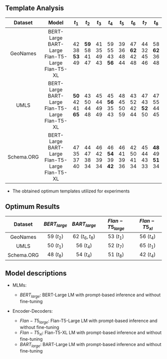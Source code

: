 
## Template Analysis 

|  Dataset   |                          Model                          |               $t_1$                |             $t_2$              |           $t_3$            |               $t_4$                |            $t_5$            |             $t_6$              |             $t_7$              |                $t_8$                |
|:----------:|:-------------------------------------------------------:|:----------------------------------:|:------------------------------:|:--------------------------:|:----------------------------------:|:---------------------------:|:------------------------------:|:------------------------------:|:-----------------------------------:|
|  GeoNames  | BERT-Large<br>BART-Large<br>Flan-T5-Large<br>Flan-T5-XL |   42 <br> 38 <br> **53** <br> 49   | **59** <br> 58 <br> 41 <br> 47 | 41 <br> 35 <br> 49 <br> 43 |   59<br> 55 <br> 43 <br> **56**    | 39 <br> 36 <br> 48 <br> 44  | 47 <br> **62** <br> 42 <br> 48 |   44 <br> 32 <br> 45 <br> 46   |   58 <br> **62** <br> 36 <br> 48    |
|    UMLS    | BERT-Large<br>BART-Large<br>Flan-T5-Large<br>Flan-T5-XL | **50** <br> 42 <br> 41 <br> **65** |   43 <br> 50 <br> 44 <br> 48   | 45 <br> 44 <br> 49 <br> 49 |   45 <br> **56** <br> 35 <br> 43   | 48 <br> 45 <br> 50 <br> 59  |   43 <br> 52 <br> 42 <br> 44   | 47 <br> 43 <br> **52** <br> 50 |     47 <br> 55 <br> 44 <br> 45      |
| Schema.ORG | BERT-Large<br>BART-Large<br>Flan-T5-Large<br>Flan-T5-XL |     47 <br> 35 <br> 37 <br> 40     |   44 <br> 47 <br> 38 <br> 34   | 46 <br> 42 <br> 39 <br> 34 | 46 <br> **54** <br> 39 <br> **42** | 46  <br> 41 <br> 39 <br> 36 |   42 <br> 50 <br> 41 <br> 34   |   45 <br> 44 <br> 43 <br> 33   | **48**  <br> 49 <br> **51** <br> 34 |

* The obtained optimum templates utilized for experiments

## Optimum Results

|  Dataset   | $BERT_{large}$ | $BART_{large}$  | $Flan-T5_{large}$ | $Flan-T5_{xl}$ |
|:----------:|:--------------:|:---------------:|:-----------------:|:--------------:|
|  GeoNames  |   59 $(t_2)$   | 62 $(t_6, t_8)$ |    53 $(t_1)$     |   56 $(t_4)$   |
|  UMLS      |   50 $(t_1)$   |   56 $(t_4)$    |    52 $(t_7)$     |   65 $(t_1)$   |
| Schema.ORG |   48 $(t_8)$   |   54 $(t_4)$    |    51 $(t_8)$     |   42 $(t_4)$   |


## Model descriptions

- MLMs:
  * $BERT_{large}$: BERT-Large LM with prompt-based inference and without fine-tuning

- Encoder-Decoders:
  * $Flan-T5_{large}$: Flan-T5-Large LM with prompt-based inference and without fine-tuning
  * $Flan-T5_{xl}$: Flan-T5-XL LM with prompt-based inference and without fine-tuning
  * $BART_{large}$: BART-Large LM with prompt-based inference and without fine-tuning
